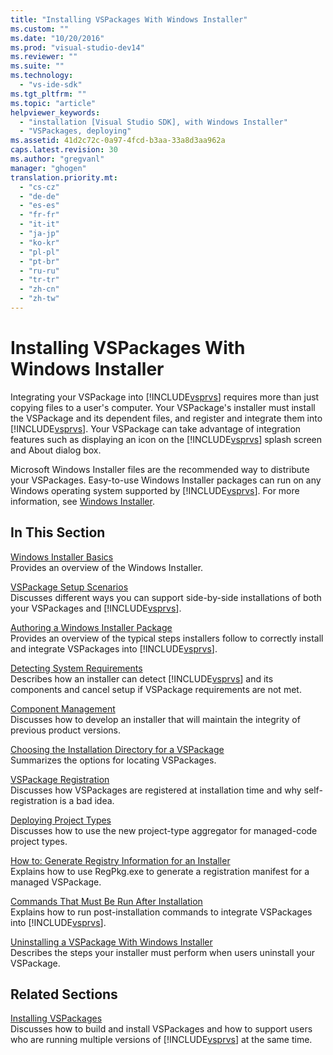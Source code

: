 ```yaml
---
title: "Installing VSPackages With Windows Installer"
ms.custom: ""
ms.date: "10/20/2016"
ms.prod: "visual-studio-dev14"
ms.reviewer: ""
ms.suite: ""
ms.technology: 
  - "vs-ide-sdk"
ms.tgt_pltfrm: ""
ms.topic: "article"
helpviewer_keywords: 
  - "installation [Visual Studio SDK], with Windows Installer"
  - "VSPackages, deploying"
ms.assetid: 41d2c72c-0a97-4fcd-b3aa-33a8d3aa962a
caps.latest.revision: 30
ms.author: "gregvanl"
manager: "ghogen"
translation.priority.mt: 
  - "cs-cz"
  - "de-de"
  - "es-es"
  - "fr-fr"
  - "it-it"
  - "ja-jp"
  - "ko-kr"
  - "pl-pl"
  - "pt-br"
  - "ru-ru"
  - "tr-tr"
  - "zh-cn"
  - "zh-tw"
---
```

# Installing VSPackages With Windows Installer
Integrating your VSPackage into [!INCLUDE[vsprvs](../code-quality/includes/vsprvs_md.md)] requires more than just copying files to a user's computer. Your VSPackage's installer must install the VSPackage and its dependent files, and register and integrate them into [!INCLUDE[vsprvs](../code-quality/includes/vsprvs_md.md)]. Your VSPackage can take advantage of integration features such as displaying an icon on the [!INCLUDE[vsprvs](../code-quality/includes/vsprvs_md.md)] splash screen and About dialog box.  
  
 Microsoft Windows Installer files are the recommended way to distribute your VSPackages. Easy-to-use Windows Installer packages can run on any Windows operating system supported by [!INCLUDE[vsprvs](../code-quality/includes/vsprvs_md.md)]. For more information, see [Windows Installer](http://msdn.microsoft.com/en-us/121be21b-b916-43e2-8f10-8b080516d2a0).  
  
## In This Section  
 [Windows Installer Basics](../extensibility-internals/windows-installer-basics.md)  
 Provides an overview of the Windows Installer.  
  
 [VSPackage Setup Scenarios](../extensibility-internals/vspackage-setup-scenarios.md)  
 Discusses different ways you can support side-by-side installations of both your VSPackages and [!INCLUDE[vsprvs](../code-quality/includes/vsprvs_md.md)].  
  
 [Authoring a Windows Installer Package](../extensibility-internals/authoring-a-windows-installer-package.md)  
 Provides an overview of the typical steps installers follow to correctly install and integrate VSPackages into [!INCLUDE[vsprvs](../code-quality/includes/vsprvs_md.md)].  
  
 [Detecting System Requirements](../extensibility-internals/detecting-system-requirements.md)  
 Describes how an installer can detect [!INCLUDE[vsprvs](../code-quality/includes/vsprvs_md.md)] and its components and cancel setup if VSPackage requirements are not met.  
  
 [Component Management](../extensibility-internals/component-management.md)  
 Discusses how to develop an installer that will maintain the integrity of previous product versions.  
  
 [Choosing the Installation Directory for a VSPackage](../extensibility-internals/choosing-the-installation-directory-for-a-vspackage.md)  
 Summarizes the options for locating VSPackages.  
  
 [VSPackage Registration](../extensibility-internals/vspackage-registration.md)  
 Discusses how VSPackages are registered at installation time and why self-registration is a bad idea.  
  
 [Deploying Project Types](../extensibility-internals/deploying-project-types.md)  
 Discusses how to use the new project-type aggregator for managed-code project types.  
  
 [How to: Generate Registry Information for an Installer](../extensibility-internals/how-to--generate-registry-information-for-an-installer.md)  
 Explains how to use RegPkg.exe to generate a registration manifest for a managed VSPackage.  
  
 [Commands That Must Be Run After Installation](../extensibility-internals/commands-that-must-be-run-after-installation.md)  
 Explains how to run post-installation commands to integrate VSPackages into [!INCLUDE[vsprvs](../code-quality/includes/vsprvs_md.md)].  
  
 [Uninstalling a VSPackage With Windows Installer](../extensibility-internals/uninstalling-a-vspackage-with-windows-installer.md)  
 Describes the steps your installer must perform when users uninstall your VSPackage.  
  
## Related Sections  
 [Installing VSPackages](../misc/installing-vspackages.md)  
 Discusses how to build and install VSPackages and how to support users who are running multiple versions of [!INCLUDE[vsprvs](../code-quality/includes/vsprvs_md.md)] at the same time.
